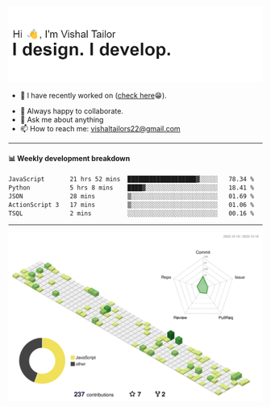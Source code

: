 ![Hi, I'm Vishal Tailor. I design. I develop.](https://github.com/vishaltailors/vishaltailors/blob/main/header.png?raw=true)

- 🔭 I have recently worked on ([check here](https://vishaltailor.com)😁).
<!-- - 🎦 Currently watching: JavaScript: The Hard Parts By Will Sentance. -->
- 👯 Always happy to collaborate.
- 💬 Ask me about anything
- 📫 How to reach me: <a href="mailto:vishaltailors22@gmail.com">vishaltailors22@gmail.com</a>

<hr /> 
<h4>📊 Weekly development breakdown</h4>
<!--START_SECTION:waka-->

```txt
JavaScript       21 hrs 52 mins  ███████████████████▓░░░░░   78.34 %
Python           5 hrs 8 mins    ████▓░░░░░░░░░░░░░░░░░░░░   18.41 %
JSON             28 mins         ▒░░░░░░░░░░░░░░░░░░░░░░░░   01.69 %
ActionScript 3   17 mins         ▒░░░░░░░░░░░░░░░░░░░░░░░░   01.06 %
TSQL             2 mins          ░░░░░░░░░░░░░░░░░░░░░░░░░   00.16 %
```

<!--END_SECTION:waka-->
<hr /> 

![](./profile-3d-contrib/profile-green-animate.svg)

